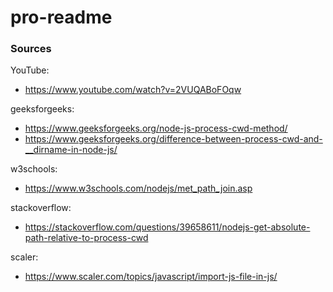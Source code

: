 # pro-readme

### Sources

YouTube:
- https://www.youtube.com/watch?v=2VUQABoFOqw

geeksforgeeks:
- https://www.geeksforgeeks.org/node-js-process-cwd-method/
- https://www.geeksforgeeks.org/difference-between-process-cwd-and-__dirname-in-node-js/

w3schools:
- https://www.w3schools.com/nodejs/met_path_join.asp

stackoverflow:
- https://stackoverflow.com/questions/39658611/nodejs-get-absolute-path-relative-to-process-cwd

scaler:
- https://www.scaler.com/topics/javascript/import-js-file-in-js/